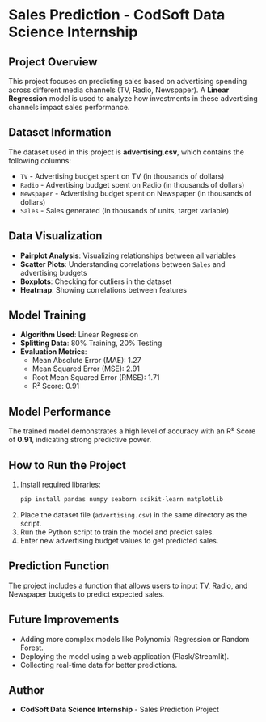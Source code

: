 # Sales Prediction - CodSoft Data Science Internship

## Project Overview
This project focuses on predicting sales based on advertising spending across different media channels (TV, Radio, Newspaper). A **Linear Regression** model is used to analyze how investments in these advertising channels impact sales performance.

## Dataset Information
The dataset used in this project is **advertising.csv**, which contains the following columns:
- `TV` - Advertising budget spent on TV (in thousands of dollars)
- `Radio` - Advertising budget spent on Radio (in thousands of dollars)
- `Newspaper` - Advertising budget spent on Newspaper (in thousands of dollars)
- `Sales` - Sales generated (in thousands of units, target variable)

## Data Visualization
- **Pairplot Analysis**: Visualizing relationships between all variables
- **Scatter Plots**: Understanding correlations between `Sales` and advertising budgets
- **Boxplots**: Checking for outliers in the dataset
- **Heatmap**: Showing correlations between features

## Model Training
- **Algorithm Used**: Linear Regression
- **Splitting Data**: 80% Training, 20% Testing
- **Evaluation Metrics**:
  - Mean Absolute Error (MAE): 1.27
  - Mean Squared Error (MSE): 2.91
  - Root Mean Squared Error (RMSE): 1.71
  - R² Score: 0.91

## Model Performance
The trained model demonstrates a high level of accuracy with an R² Score of **0.91**, indicating strong predictive power.

## How to Run the Project
1. Install required libraries:
   ```sh
   pip install pandas numpy seaborn scikit-learn matplotlib
   ```
2. Place the dataset file (`advertising.csv`) in the same directory as the script.
3. Run the Python script to train the model and predict sales.
4. Enter new advertising budget values to get predicted sales.

## Prediction Function
The project includes a function that allows users to input TV, Radio, and Newspaper budgets to predict expected sales.

## Future Improvements
- Adding more complex models like Polynomial Regression or Random Forest.
- Deploying the model using a web application (Flask/Streamlit).
- Collecting real-time data for better predictions.

## Author
- **CodSoft Data Science Internship** - Sales Prediction Project
